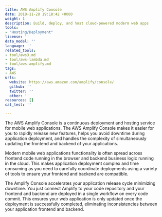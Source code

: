 ```yaml
---
title: AWS Amplify Console
date: 2018-11-28 19:18:42 +0000
weight: 1
description: Build, deploy, and host cloud-powered modern web apps
tools:
- "Hosting/Deployment"
license: ''
data_model: ''
language: ''
related_tools:
- tool/aws3.md
- tool/aws-lambda.md
- tool/aws-amplify.md
tags:
- AWS
urls:
  website: https://aws.amazon.com/amplify/console/
  github: ''
  twitter: ''
  other: ''
resources: []
cat_test: ''

---
```

The AWS Amplify Console is a continuous deployment and hosting service for mobile web applications. The AWS Amplify Console makes it easier for you to rapidly release new features, helps you avoid downtime during application deployment, and handles the complexity of simultaneously updating the frontend and backend of your applications.

Modern mobile web applications functionality is often spread across frontend code running in the browser and backend business logic running in the cloud. This makes application deployment complex and time consuming as you need to carefully coordinate deployments using a variety of tools to ensure your frontend and backend are compatible.

The Amplify Console accelerates your application release cycle minimizing downtime. You just connect Amplify to your code repository and your frontend and backend are deployed in a single workflow on every code commit. This ensures your web application is only updated once the deployment is successfully completed, eliminating inconsistencies between your application frontend and backend.